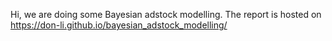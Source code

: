 Hi, we are doing some Bayesian adstock modelling.
The report is hosted on https://don-li.github.io/bayesian_adstock_modelling/
